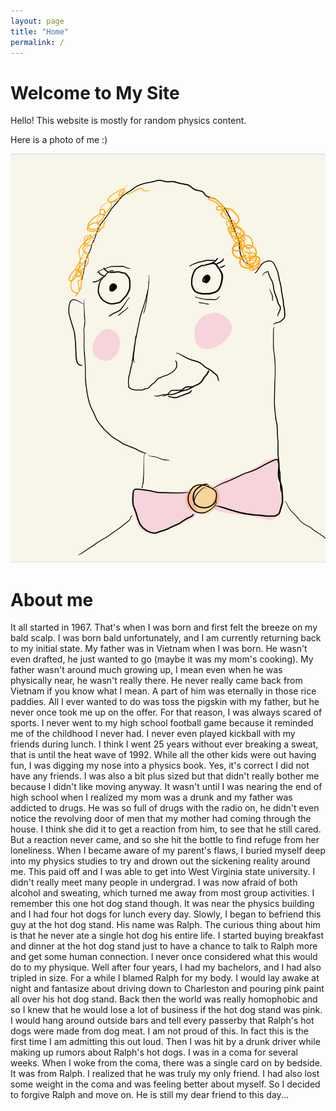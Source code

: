 ```yaml
---
layout: page
title: "Home"
permalink: /
---
```


# Welcome to My Site

Hello! This website is mostly for random physics content.

Here is a photo of me :)

![Self portrait](images/steve_pic.jpg)



# About me 

It all started in 1967. That's when I was born and first felt the breeze on my bald scalp. I was born bald unfortunately, and I am currently returning back to my initial state. My father was in Vietnam when I was born. He wasn't even drafted, he just wanted to go (maybe it was my mom's cooking). My father wasn't around much growing up, I mean even when he was physically near, he wasn't really there. He never really came back from Vietnam if you know what I mean. A part of him was eternally in those rice paddies. All I ever wanted to do was toss the pigskin with my father, but he never once took me up on the offer. For that reason, I was always scared of sports. I never went to my high school football game because it reminded me of the childhood I never had. I never even played kickball with my friends during lunch. I think I went 25 years without ever breaking a sweat, that is until the heat wave of 1992. While all the other kids were out having fun, I was digging my nose into a physics book. Yes, it's correct I did not have any friends. I was also a bit plus sized but that didn't really bother me because I didn't like moving anyway. It wasn't until I was nearing the end of high school when I realized my mom was a drunk and my father was addicted to drugs. He was so full of drugs with the radio on, he didn't even notice the revolving door of men that my mother had coming through the house. I think she did it to get a reaction from him, to see that he still cared. But a reaction never came, and so she hit the bottle to find refuge from her loneliness. When I became aware of my parent's flaws, I buried myself deep into my physics studies to try and drown out the sickening reality around me. This paid off and I was able to get into West Virginia state university. I didn't really meet many people in undergrad. I was now afraid of both alcohol and sweating, which turned me away from most group activities. I remember this one hot dog stand though. It was near the physics building and I had four hot dogs for lunch every day. Slowly, I began to befriend this guy at the hot dog stand. His name was Ralph. The curious thing about him is that he never ate a single hot dog his entire life. I started buying breakfast and dinner at the hot dog stand just to have a chance to talk to Ralph more and get some human connection. I never once considered what this would do to my physique. Well after four years, I had my bachelors, and I had also tripled in size. For a while I blamed Ralph for my body. I would lay awake at night and fantasize about driving down to Charleston and pouring pink paint all over his hot dog stand. Back then the world was really homophobic and so I knew that he would lose a lot of business if the hot dog stand was pink. I would hang around outside bars and tell every passerby that Ralph's hot dogs were made from dog meat. I am not proud of this. In fact this is the first time I am admitting this out loud. Then I was hit by a drunk driver while making up rumors about Ralph's hot dogs. I was in a coma for several weeks. When I woke from the coma, there was a single card on by bedside. It was from Ralph. I realized that he was truly my only friend. I had also lost some weight in the coma and was feeling better about myself. So I decided to forgive Ralph and move on. He is still my dear friend to this day...